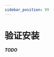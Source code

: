 ```yaml
---
sidebar_position: 99
---
```


# 验证安装

**_TODO_**

[//]: # (### 输入命令查看服务状态)

[//]: # ()
[//]: # (```shell)

[//]: # (systemctl status Npc.service)

[//]: # (```)

[//]: # ()
[//]: # (![check-status]&#40;img/check-status.png&#41;)

[//]: # ()
[//]: # (状态为active&#40;running&#41;说明服务正常运行)